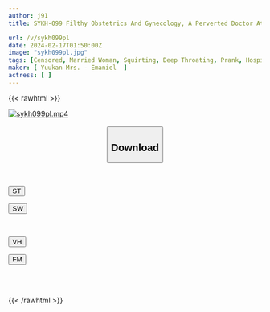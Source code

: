 ```yaml
---
author: j91
title: SYKH-099 Filthy Obstetrics And Gynecology, A Perverted Doctor At A Private Clinic Who Plays With Married Women Who Come For Infertility Treatment As He Pleases In The Name Of Treatment, VOL.4 Beautiful Married Woman Edition

url: /v/sykh099pl
date: 2024-02-17T01:50:00Z
image: "sykh099pl.jpg"
tags: [Censored, Married Woman, Squirting, Deep Throating, Prank, Hospital - Clinic	]
maker: [ Yuukan Mrs. - Emaniel  ]
actress: [ ]
---
```



{{< rawhtml >}}

<div class="video" data-videoid="VayyJKRLX6IKlQ6">
    <a href="javascript:;">
        <img src="/v/sykh099pl/sykh099pl.jpg" width="WIDTH" height="HEIGHT" alt="sykh099pl.mp4" loading="lazy">
    </a>
</div>

<script type="text/javascript" src="https://j91.asia/asset/on-demand-st.js"></script>

<br>
  <link rel="stylesheet" href="https://j91.asia/asset/bs5.css">
  
  <center>
  <button class="btn btn-primary" type="button" data-bs-toggle="collapse" data-bs-target=".multi-collapse" aria-expanded="false" aria-controls="multiCollapseExample1 multiCollapseExample2"><h2>Download</h2></button></center>
</p>
<div class="row">
  <div class="col">
    <div class="collapse multi-collapse" id="multiCollapseExample1">
      <div class="card card-body">
	      	      <br>
<div class="buttons">  
<p><a href="https://streamtape.to/v/VayyJKRLX6IKlQ6" target="_blank"><button class="btn-hover color-3"><i class="fa fa-download"></i> ST</button></a></p>
<p><a href="https://cdnwish.com/3eqksk2pfsjq" target="_blank"><button class="btn-hover color-2"><i class="fa fa-download"></i> SW</button></a></p></div>
    </div>
  </div>
</div>
  <div class="col">
    <div class="collapse multi-collapse" id="multiCollapseExample2">
      <div class="card card-body">
	      <br>
<div class="buttons">
<p><a href="javascript:;"><button class="btn-hover color-9"><i class="fa fa-download"></i> VH</button></a></p>
<p><a href="javascript:;"><button class="btn-hover color-8"><i class="fa fa-download"></i> FM</button></a></p></div>
<br><br>
      </div>
    </div>
  </div>
</div>

{{< /rawhtml >}}